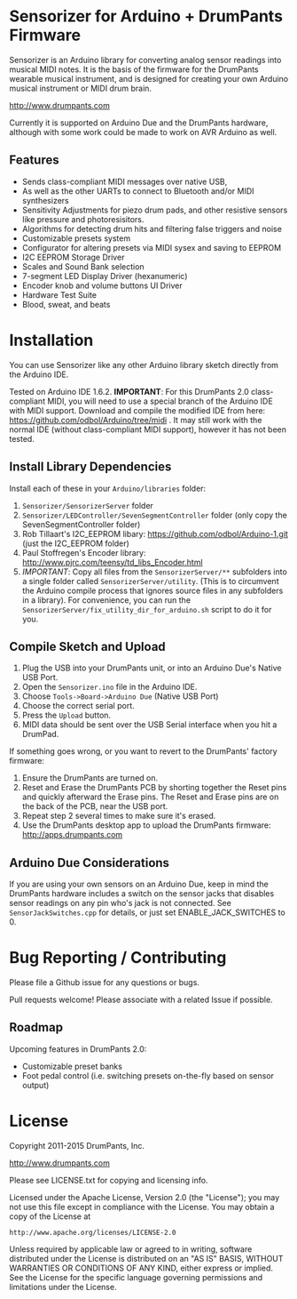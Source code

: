 Sensorizer for Arduino + DrumPants Firmware
================================================

Sensorizer is an Arduino library for converting analog sensor readings into musical MIDI notes. It is the basis of the firmware for the DrumPants wearable musical instrument, and is designed for creating your own Arduino musical instrument or MIDI drum brain.

http://www.drumpants.com

Currently it is supported on Arduino Due and the DrumPants hardware, although with some work could be made to work on AVR Arduino as well.

Features
--------------------------

* Sends class-compliant MIDI messages over native USB, 
* As well as the other UARTs to connect to Bluetooth and/or MIDI synthesizers
* Sensitivity Adjustments for piezo drum pads, and other resistive sensors like pressure and photoresisitors. 
* Algorithms for detecting drum hits and filtering false triggers and noise
* Customizable presets system
* Configurator for altering presets via MIDI sysex and saving to EEPROM
* I2C EEPROM Storage Driver
* Scales and Sound Bank selection
* 7-segment LED Display Driver (hexanumeric)
* Encoder knob and volume buttons UI Driver
* Hardware Test Suite
* Blood, sweat, and beats


Installation
==========================

You can use Sensorizer like any other Arduino library sketch directly from the Arduino IDE.

Tested on Arduino IDE 1.6.2. **IMPORTANT**: For this DrumPants 2.0 class-compliant MIDI, you will need to use a special branch of the Arduino IDE with MIDI support. Download and compile the modified IDE from here: https://github.com/odbol/Arduino/tree/midi . It may still work with the normal IDE (without class-compliant MIDI support), however it has not been tested.


Install Library Dependencies
--------------------------

Install each of these in your `Arduino/libraries` folder:

1. `Sensorizer/SensorizerServer` folder
2. `Sensorizer/LEDController/SevenSegmentController` folder (only copy the SevenSegmentController folder)
3. Rob Tillaart's I2C_EEPROM libary: https://github.com/odbol/Arduino-1.git (just the I2C_EEPROM folder)
4. Paul Stoffregen's Encoder library: http://www.pjrc.com/teensy/td_libs_Encoder.html
5. *IMPORTANT*: Copy all files from the `SensorizerServer/**` subfolders into a single folder called `SensorizerServer/utility`. (This is to circumvent the Arduino compile process that ignores source files in any subfolders in a library). For convenience, you can run the `SensorizerServer/fix_utility_dir_for_arduino.sh` script to do it for you.


Compile Sketch and Upload
-------------------------

1. Plug the USB into your DrumPants unit, or into an Arduino Due's Native USB Port.
2. Open the `Sensorizer.ino` file in the Arduino IDE.
3. Choose `Tools->Board->Arduino Due` (Native USB Port)
4. Choose the correct serial port.
5. Press the `Upload` button.
6. MIDI data should be sent over the USB Serial interface when you hit a DrumPad.


If something goes wrong, or you want to revert to the DrumPants' factory firmware:

1. Ensure the DrumPants are turned on.
2. Reset and Erase the DrumPants PCB by shorting together the Reset pins and quickly afterward the Erase pins. The Reset and Erase pins are on the back of the PCB, near the USB port.
3. Repeat step 2 several times to make sure it's erased.
4. Use the DrumPants desktop app to upload the DrumPants firmware: http://apps.drumpants.com


Arduino Due Considerations
--------------------------

If you are using your own sensors on an Arduino Due, keep in mind the DrumPants
hardware includes a switch on the sensor jacks that disables sensor readings on any pin 
who's jack is not connected. See `SensorJackSwitches.cpp` for details, or just set ENABLE_JACK_SWITCHES to 0.	


Bug Reporting / Contributing
==========================

Please file a Github issue for any questions or bugs. 

Pull requests welcome! Please associate with a related Issue if possible.


Roadmap
--------------------------

Upcoming features in DrumPants 2.0:

* Customizable preset banks
* Foot pedal control (i.e. switching presets on-the-fly based on sensor output)



License
==========================

Copyright 2011-2015 DrumPants, Inc.
  
http://www.drumpants.com

Please see LICENSE.txt for copying and licensing info.

Licensed under the Apache License, Version 2.0 (the "License");
you may not use this file except in compliance with the License.
You may obtain a copy of the License at

    http://www.apache.org/licenses/LICENSE-2.0

Unless required by applicable law or agreed to in writing, software
distributed under the License is distributed on an "AS IS" BASIS,
WITHOUT WARRANTIES OR CONDITIONS OF ANY KIND, either express or implied.
See the License for the specific language governing permissions and
limitations under the License.
